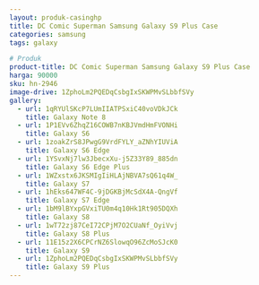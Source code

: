 ```yaml
---
layout: produk-casinghp
title: DC Comic Superman Samsung Galaxy S9 Plus Case
categories: samsung
tags: galaxy

# Produk
product-title: DC Comic Superman Samsung Galaxy S9 Plus Case
harga: 90000
sku: hn-2946
image-drive: 1ZphoLm2PQEDqCsbgIxSKWPMvSLbbfSVy
gallery:
  - url: 1qRYUlSKcP7LUmIIATPSxiC40voVDkJCk
    title: Galaxy Note 8
  - url: 1P1EVv6ZhqZ16COWB7nKBJVmdHmFVONHi
    title: Galaxy S6
  - url: 1zoakZrS8JPwgG9VrdFYLY_aZNhYIUViA
    title: Galaxy S6 Edge
  - url: 1YSvxNj7lw3JbecxXu-j5Z33Y89_885dn
    title: Galaxy S6 Edge Plus
  - url: 1WZxstx6JKSMIgIiHLAjNBVA7sQ61q4W_
    title: Galaxy S7
  - url: 1hEks647WF4C-9jDGKBjMcSdX4A-QngVf
    title: Galaxy S7 Edge
  - url: 1bM9lBYxpGVxiTU0m4q10Hk1Rt905DQXh
    title: Galaxy S8
  - url: 1wT72zj87CeI72CPjM7O2CUaNf_OyiVvj
    title: Galaxy S8 Plus
  - url: 11E15z2X6CPCrNZ6SlowqO96ZcMoSJcK0
    title: Galaxy S9
  - url: 1ZphoLm2PQEDqCsbgIxSKWPMvSLbbfSVy
    title: Galaxy S9 Plus
---
```

